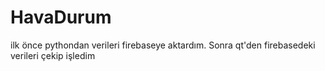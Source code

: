# HavaDurum
ilk önce  pythondan verileri firebaseye aktardım. Sonra  qt'den firebasedeki verileri çekip işledim
